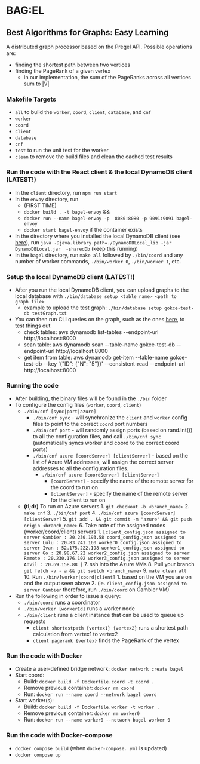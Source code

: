 # BAG:EL

## Best Algorithms for Graphs: Easy Learning

A distributed graph processor based on the Pregel API.
Possible operations are:

- finding the shortest path between two vertices
- finding the PageRank of a given vertex
  - in our implementation, the sum of the PageRanks across all vertices sum to |V|

### Makefile Targets

- `all` to build the `worker`, `coord`, `client`, `database`, and `cnf`
- `worker`
- `coord`
- `client`
- `database`
- `cnf`
- `test` to run the unit test for the worker
- `clean` to remove the build files and clean the cached test results

### Run the code with the React client & the local DynamoDB client (LATEST!)

- In the `client` directory, run `npm run start`
- In the `envoy` directory, run
  - (FIRST TIME)
  - `docker build . -t bagel-envoy` &&
  - `docker run --name bagel-envoy -p 
8080:8080 -p 9091:9091 bagel-envoy` 
  - `docker start bagel-envoy` if the
    container exists
- In the directory where you installed the
  local DynamoDB client (see [here](https://github.com/ryanjhkim/bagel/tree/main/database)), run `java -Djava.library.path=./DynamoDBLocal_lib -jar DynamoDBLocal.jar 
-sharedDb` (keep this running)
- In the `bagel` directory, run `make all`
  followed by `./bin/coord` and any number of
  worker commands, `./bin/worker 0`, `./bin/worker 1`, etc.

### Setup the local DynamoDB client (LATEST!)

- After you run the local DynamoDB client, you
  can upload graphs to the local database with
  `./bin/database setup <table name> <path to 
graph file>`
  - example to upload the test graph: `./bin/database setup gokce-test-db testGraph.txt`
- You can then run CLI queries on the graph,
  such as the ones [here](https://dynobase.dev/dynamodb-cli-query-examples/), to test things out
  - check tables: aws dynamodb list-tables --endpoint-url http://localhost:8000
  - scan table: aws dynamodb scan --table-name gokce-test-db --endpoint-url http://localhost:8000
  - get item from table: aws dynamodb get-item
    --table-name gokce-test-db --key '{"ID": {"N": "5"}}' --consistent-read --endpoint-url http://localhost:8000

### Running the code

- After building, the binary files will be found in the `./bin` folder
- To configure the config files (`worker`, `coord`, `client`)
  - `./bin/cnf [sync|port|azure]`
    - `./bin/cnf sync` - will synchronize the `client` and `worker` config files to point to the correct `coord` port numbers
    - `./bin/cnf port` - will randomly assign ports (based on rand.Int()) to all the configuration files, and call `./bin/cnf sync` (automatically syncs worker and coord to the correct coord ports)
    - `./bin/cnf azure [coordServer] [clientServer]` - based on the list of Azure VM addresses, will assign the correct server addresses to all the configuration files.
      - `./bin/cnf azure [coordServer] [clientServer]`
        - `[coordServer]` - specify the name of the remote server for the coord to run on
        - `[clientServer]` - specify the name of the remote server for the client to run on
  - **(tl;dr)** To run on Azure servers 1. `git checkout -b <branch_name>` 2. `make cnf` 3. `./bin/cnf port` 4. `./bin/cnf azure [coordServer] [clientServer]` 5. `git add . && git commit -m "azure" && git push origin <branch_name>` 6. Take note of the assigned nodes (worker/coord/client) servers 1. `[client_config.json assigned to server Gambier : 20.230.193.58 coord_config.json assigned to server Lulu : 20.83.241.160 worker0_config.json assigned to server Ivan : 52.175.222.198 worker1_config.json assigned to server Go : 20.98.67.22 worker2_config.json assigned to server Remote : 20.230.176.102 worker3_config.json assigned to server Anvil : 20.69.158.88 ]` 7. ssh into the Azure VMs 8. Pull your branch `git fetch -v - a && git switch <branch_name>` 9. `make clean all` 10. Run `./bin/[worker|coord|client]` 1. based on the VM you are on and the output seen above 2. (ie. `client_config.json assigned to server Gambier` therefore, run `./bin/coord` on Gambier VM)
- Run the following in order to issue a query:
  - `./bin/coord` runs a coordinator
  - `./bin/worker [workerId]` runs a worker node
  - `./bin/client` runs a client instance that can be used to queue up requests
    - `client shortestpath {vertex1} {vertex2}` runs a shortest path calculation from vertex1 to vertex2
    - `client pagerank {vertex}` finds the PageRank of the vertex

### Run the code with Docker

- Create a user-defined bridge network: `docker network create bagel`
- Start coord:
  - Build: `docker build -f Dockerfile.coord -t coord .`
  - Remove previous container: `docker rm coord`
  - Run: `docker run --name coord --network bagel coord`
- Start worker(s):
  - Build: `docker build -f Dockerfile.worker -t worker .`
  - Remove previous container: `docker rm worker0`
  - Run: `docker run --name worker0 --network bagel worker 0`

### Run the code with Docker-compose

- `docker compose build` (when `docker-compose. yml` is updated)
- `docker compose up`
